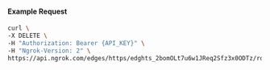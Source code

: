 <!-- Code generated for API Clients. DO NOT EDIT. -->

#### Example Request

```bash
curl \
-X DELETE \
-H "Authorization: Bearer {API_KEY}" \
-H "Ngrok-Version: 2" \
https://api.ngrok.com/edges/https/edghts_2bomOLt7u6w1JReq2Sfz3x0ODTz/routes/edghtsrt_2bomOQbOHyUO71XXx4p8Kq4lHSf/request_headers
```
